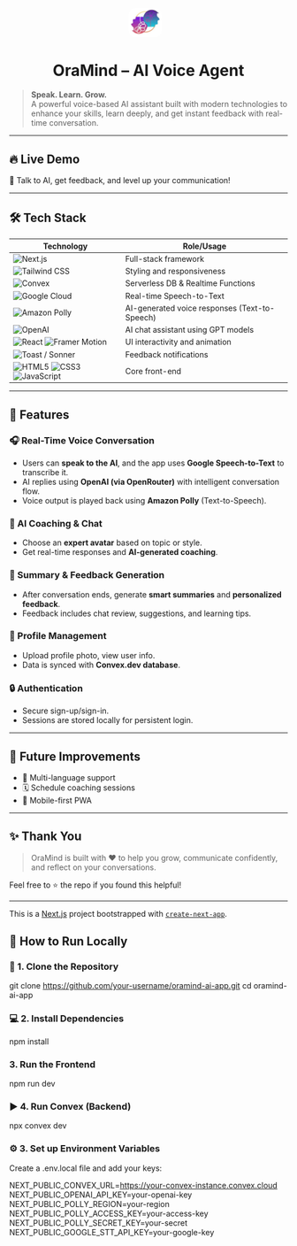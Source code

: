 <p align="center">
  <img src="public/icon.jpg" alt="OraMind Logo" width="60" style="border-radius: 12px; margin-right: 12px;" />
  <h1 align="center"><strong> OraMind – AI Voice Agent </strong></h1>
</p>

> **Speak. Learn. Grow.**  
> A powerful voice-based AI assistant built with modern technologies to enhance your skills, learn deeply, and get instant feedback with real-time conversation.

---

## 🔥 Live Demo

🧠 Talk to AI, get feedback, and level up your communication!

---

## 🛠️ Tech Stack

| Technology                                  | Role/Usage                                      |
|--------------------------------------------|--------------------------------------------------|
| ![Next.js](https://img.shields.io/badge/Next.js-000000?style=flat&logo=next.js&logoColor=white) | Full-stack framework                         |
| ![Tailwind CSS](https://img.shields.io/badge/Tailwind_CSS-38B2AC?style=flat&logo=tailwind-css&logoColor=white) | Styling and responsiveness                   |
| ![Convex](https://img.shields.io/badge/Convex.dev-2E2B4F?style=flat&logo=data&logoColor=white) | Serverless DB & Realtime Functions           |
| ![Google Cloud](https://img.shields.io/badge/Google_Cloud_STT-4285F4?style=flat&logo=google-cloud&logoColor=white) | Real-time Speech-to-Text                     |
| ![Amazon Polly](https://img.shields.io/badge/Amazon_Polly-FF9900?style=flat&logo=amazon-aws&logoColor=white) | AI-generated voice responses (Text-to-Speech)|
| ![OpenAI](https://img.shields.io/badge/OpenAI-412991?style=flat&logo=openai&logoColor=white) | AI chat assistant using GPT models           |
| ![React](https://img.shields.io/badge/React-61DAFB?style=flat&logo=react&logoColor=black) ![Framer Motion](https://img.shields.io/badge/Framer_Motion-EF017C?style=flat&logo=framer&logoColor=white) | UI interactivity and animation              |
| ![Toast / Sonner](https://img.shields.io/badge/Toast_Notifications-000000?style=flat&logo=react&logoColor=white) | Feedback notifications                       |
| ![HTML5](https://img.shields.io/badge/HTML5-E34F26?style=flat&logo=html5&logoColor=white) ![CSS3](https://img.shields.io/badge/CSS3-1572B6?style=flat&logo=css3&logoColor=white) ![JavaScript](https://img.shields.io/badge/JavaScript-F7DF1E?style=flat&logo=javascript&logoColor=black) | Core front-end |


---

## 🚀 Features

### 🎧 Real-Time Voice Conversation
- Users can **speak to the AI**, and the app uses **Google Speech-to-Text** to transcribe it.
- AI replies using **OpenAI (via OpenRouter)** with intelligent conversation flow.
- Voice output is played back using **Amazon Polly** (Text-to-Speech).

### 🤖 AI Coaching & Chat
- Choose an **expert avatar** based on topic or style.
- Get real-time responses and **AI-generated coaching**.

### 📝 Summary & Feedback Generation
- After conversation ends, generate **smart summaries** and **personalized feedback**.
- Feedback includes chat review, suggestions, and learning tips.

### 👤 Profile Management
- Upload profile photo, view user info.
- Data is synced with **Convex.dev database**.

### 🔒 Authentication
- Secure sign-up/sign-in.
- Sessions are stored locally for persistent login.

---

## 🎯 Future Improvements

- 🎤 Multi-language support
- 🗓️ Schedule coaching sessions
- 📱 Mobile-first PWA

---

## ✨ Thank You

> OraMind is built with ❤️ to help you grow, communicate confidently, and reflect on your conversations.

Feel free to ⭐ the repo if you found this helpful!

---

This is a [Next.js](https://nextjs.org) project bootstrapped with [`create-next-app`](https://github.com/vercel/next.js/tree/canary/packages/create-next-app).

## 🚦 How to Run Locally

### 🔧 1. Clone the Repository

git clone https://github.com/your-username/oramind-ai-app.git
cd oramind-ai-app

### 💻 2. Install Dependencies
npm install

###  3. Run the Frontend
npm run dev

### ▶️ 4. Run Convex (Backend)
npx convex dev

### ⚙️ 3. Set up Environment Variables
Create a .env.local file and add your keys:

NEXT_PUBLIC_CONVEX_URL=https://your-convex-instance.convex.cloud
NEXT_PUBLIC_OPENAI_API_KEY=your-openai-key
NEXT_PUBLIC_POLLY_REGION=your-region
NEXT_PUBLIC_POLLY_ACCESS_KEY=your-access-key
NEXT_PUBLIC_POLLY_SECRET_KEY=your-secret
NEXT_PUBLIC_GOOGLE_STT_API_KEY=your-google-key
